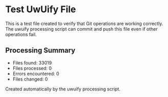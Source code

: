 # Test UwUify File

This is a test file created to verify that Git operations are working correctly.
The uwuify processing script can commit and push this file even if other operations fail.

## Processing Summary

- Files found: 33019
- Files processed: 0
- Errors encountered: 0
- Files changed: 0

Created automatically by the uwuify processing script.

